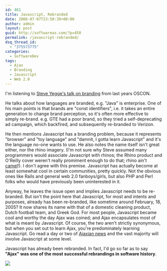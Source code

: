 ```yaml
---
id: 461
title: Javascript, Rebranded
date: 2008-07-07T23:50:39+00:00
author: admin
layout: post
guid: http://softwareas.com/?p=458
permalink: /javascript-rebranded/
dsq_thread_id:
  - "375573775"
categories:
  - SoftwareDev
tags:
  - Ajax
  - Branding
  - Javascript
  - Web 2.0
---
```

I'm listening to <a href="http://blip.tv/file/319044/">Steve Yegge's talk on branding</a> from last years OSCON.

He talks about how languages are branded, e.g. "Java" is enterprise. One of his main points is that brands are "const identifiers", i.e. it takes an entire generation to change brand perception, so it's often more effective to simply re-brand. e.g. GTE had a poor brand, so they tried a self-deprecating ad campaign, which backfired, and subsequently re-branded to Verizon.

He then mentions Javascript has a branding problem, because it represents "browser" and "toy language" and "damnit, I gotta learn Javascript" and it's the language no-one wants to use. He also notes the name itself isn't great either, nor the rhino imagery. (I'm not sure why Steve assumed many programmers would associate Javascript with rhinos; the Rhino product and O'Reilly cover weren't really promiment enough to do that; rhino ain't <a href="http://www.perl.org/camel.html">camel</a>!). I don't agree with this premise. Javascript has actually become at least somewhat cool in certain communities, pretty quickly. Not the obvious ones like Rails and general web 2.0 fanboys/girls, but also PHP and Perl folks who would have previously been uninterested in it.

Anyway, he leaves the issue open and implies Javascript needs to be re-branded. But isn't the point here that Javascript, for most and intents and purposes, already has been re-branded, like sometime around February, 18, 2005? It now shares its name with that of a domestic cleaning product, Dutch football team, and Greek God. For most people, Javascript became cool and worthy the day Ajax was coined; and Ajax encapsulates most of what is meant by Javascript. Of course, the two aren't strictly synonymous, but when you set out to learn Ajax, you're predominately learning Javascript. Go read a day or two of <a href="http://ajaxian.com">Ajaxian news</a> and the vast majority will involve Javascript at some level.

Javascript has already been rebranded. In fact, I'd go so far as to say <strong>"Ajax" was one of the most successful rebrandings in software history</strong>.

<img src="http://picupper.com/2008/07/07/ajax.jpg">